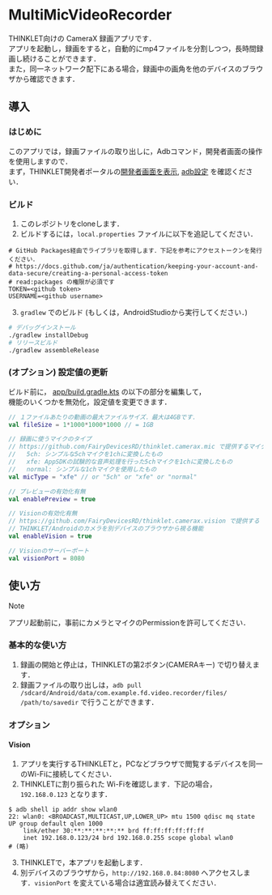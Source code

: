 # MultiMicVideoRecorder
THINKLET向けの CameraX 録画アプリです．  
アプリを起動し，録画をすると，自動的にmp4ファイルを分割しつつ，長時間録画し続けることができます．  
また，同一ネットワーク配下にある場合，録画中の画角を他のデバイスのブラウザから確認できます．

## 導入
### はじめに
このアプリでは，録画ファイルの取り出しに，Adbコマンド，開発者画面の操作を使用しますので．  
まず，THINKLET開発者ポータルの[開発者画面を表示](https://fairydevicesrd.github.io/thinklet.app.developer/docs/startGuide/useCamera/), [adb設定](https://fairydevicesrd.github.io/thinklet.app.developer/docs/startGuide/helloworld#adb%E8%A8%AD%E5%AE%9A) を確認ください．

### ビルド
1. このレポジトリをcloneします．
2. ビルドするには，`local.properties` ファイルに以下を追記してください．
```
# GitHub Packages経由でライブラリを取得します．下記を参考にアクセストークンを発行ください．
# https://docs.github.com/ja/authentication/keeping-your-account-and-data-secure/creating-a-personal-access-token
# read:packages の権限が必須です
TOKEN=<github token>
USERNAME=<github username>
```
3. `gradlew` でのビルド (もしくは，AndroidStudioから実行してください．)
```bash
# デバッグインストール
./gradlew installDebug
# リリースビルド
./gradlew assembleRelease
```

### (オプション) 設定値の更新
ビルド前に， [app/build.gradle.kts](./app/build.gradle.kts) の以下の部分を編集して，  
機能のいくつかを無効化，設定値を変更できます．
```kotlin
// １ファイルあたりの動画の最大ファイルサイズ．最大は4GBです．
val fileSize = 1*1000*1000*1000 // = 1GB

// 録画に使うマイクのタイプ
// https://github.com/FairyDevicesRD/thinklet.camerax.mic で提供するマイクを切り替えます
//   5ch: シンプルな5chマイクを1chに変換したもの
//   xfe: AppSDKの試験的な音声処理を行った5chマイクを1chに変換したもの
//   normal: シンプルな1chマイクを使用したもの
val micType = "xfe" // or "5ch" or "xfe" or "normal"

// プレビューの有効化有無
val enablePreview = true

// Visionの有効化有無
// https://github.com/FairyDevicesRD/thinklet.camerax.vision で提供する
// THINKLET/Androidのカメラを別デバイスのブラウザから視る機能
val enableVision = true

// Visionのサーバーポート
val visionPort = 8080
```

## 使い方
> [!NOTE] 
> アプリ起動前に，事前にカメラとマイクのPermissionを許可してください．

### 基本的な使い方
1. 録画の開始と停止は，THINKLETの第2ボタン(CAMERAキー) で切り替えます．
2. 録画ファイルの取り出しは，`adb pull /sdcard/Android/data/com.example.fd.video.recorder/files/ /path/to/savedir` で行うことができます．
### オプション
#### Vision
1. アプリを実行するTHINKLETと，PCなどブラウザで閲覧するデバイスを同一のWi-Fiに接続してください．
2. THINKLETに割り振られた Wi-Fiを確認します．下記の場合，`192.168.0.123` となります．
```shell
$ adb shell ip addr show wlan0
22: wlan0: <BROADCAST,MULTICAST,UP,LOWER_UP> mtu 1500 qdisc mq state UP group default qlen 1000
    link/ether 30:**:**:**:**:** brd ff:ff:ff:ff:ff:ff
    inet 192.168.0.123/24 brd 192.168.0.255 scope global wlan0
# (略)
```
3. THINKLETで，本アプリを起動します．
4. 別デバイスのブラウザから，`http://192.168.0.84:8080` へアクセスします．`visionPort` を変えている場合は適宜読み替えてください．

